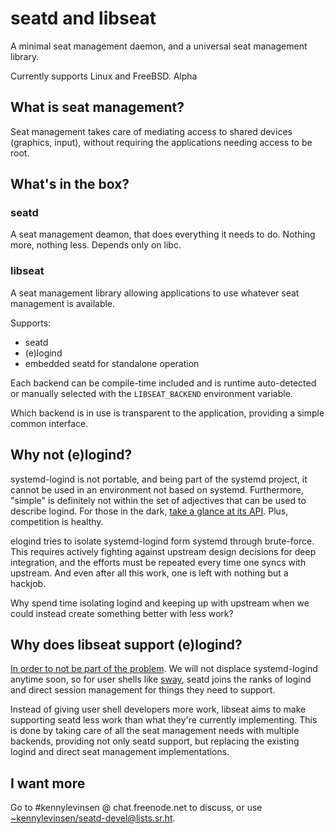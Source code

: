 # seatd and libseat

A minimal seat management daemon, and a universal seat management library.

Currently supports Linux and FreeBSD. Alpha

## What is seat management?

Seat management takes care of mediating access to shared devices (graphics, input), without requiring the applications needing access to be root.

## What's in the box?

### seatd

A seat management deamon, that does everything it needs to do. Nothing more, nothing less. Depends only on libc.

### libseat

A seat management library allowing applications to use whatever seat management is available.

Supports:
- seatd
- (e)logind
- embedded seatd for standalone operation

Each backend can be compile-time included and is runtime auto-detected or manually selected with the `LIBSEAT_BACKEND` environment variable.

Which backend is in use is transparent to the application, providing a simple common interface.

## Why not (e)logind?

systemd-logind is not portable, and being part of the systemd project, it cannot be used in an environment not based on systemd. Furthermore, "simple" is definitely not within the set of adjectives that can be used to describe logind. For those in the dark, [take a glance at its API](https://www.freedesktop.org/wiki/Software/systemd/logind/). Plus, competition is healthy.

elogind tries to isolate systemd-logind form systemd through brute-force. This requires actively fighting against upstream design decisions for deep integration, and the efforts must be repeated every time one syncs with upstream. And even after all this work, one is left with nothing but a hackjob.

Why spend time isolating logind and keeping up with upstream when we could instead create something better with less work?

## Why does libseat support (e)logind?

[In order to not be part of the problem](https://xkcd.com/927/). We will not displace systemd-logind anytime soon, so for user shells like [sway](https://github.com/swaywm/sway), seatd joins the ranks of logind and direct session management for things they need to support.

Instead of giving user shell developers more work, libseat aims to make supporting seatd less work than what they're currently implementing. This is done by taking care of all the seat management needs with multiple backends, providing not only seatd support, but replacing the existing logind and direct seat management implementations.

## I want more

Go to #kennylevinsen @ chat.freenode.net to discuss, or use [~kennylevinsen/seatd-devel@lists.sr.ht](https://lists.sr.ht/~kennylevinsen/seatd-devel).
